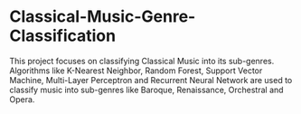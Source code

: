 # Classical-Music-Genre-Classification
This project focuses on classifying Classical Music into its sub-genres. Algorithms like K-Nearest Neighbor, Random Forest, Support Vector Machine, Multi-Layer Perceptron and Recurrent Neural Network are used to classify music into sub-genres like Baroque, Renaissance, Orchestral and Opera.
